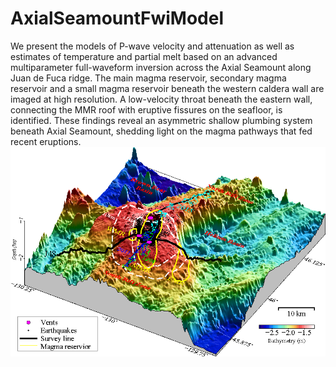 # AxialSeamountFwiModel
 
We present the models of P-wave velocity and attenuation as well as estimates of temperature and partial melt based on an advanced multiparameter full-waveform inversion across the Axial Seamount along Juan de Fuca ridge. The main magma reservoir, secondary magma reservoir and a small magma reservoir beneath the western caldera wall are imaged at high resolution. A low-velocity throat beneath the eastern wall, connecting the MMR roof with eruptive fissures on the seafloor, is identified. These findings reveal an asymmetric shallow plumbing system beneath Axial Seamount, shedding light on the magma pathways that fed recent eruptions.
![plot](./3d_new_modified.png)
